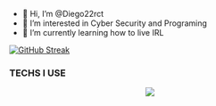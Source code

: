 - 👋 Hi, I’m @Diego22rct
- 👀 I’m interested in Cyber Security and Programing
- 🌱 I’m currently learning how to live IRL 

[![GitHub Streak](https://github-readme-streak-stats.herokuapp.com?user=Diego22rct&theme=highcontrast&hide_border=true)](https://git.io/streak-stats)

### TECHS I USE
<p align="center">
    <img src="https://skillicons.dev/icons?i=vscode,reactjs,nextjs,git,javascript,github,python,cpp,c,cs">
</p>


<!---
Diego22rct/Diego22rct is a ✨ special ✨ repository because its `README.md` (this file) appears on your GitHub profile.
You can click the Preview link to take a look at your changes.
--->
